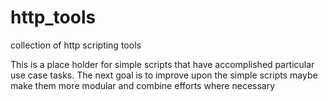 # http_tools
collection of http scripting tools 

This is a place holder for simple scripts that have accomplished particular use case tasks. The next goal is to improve upon the simple scripts maybe make them
more modular and combine efforts where necessary
